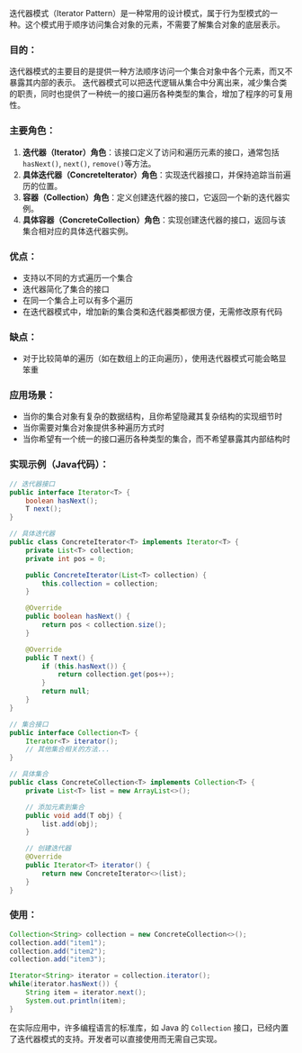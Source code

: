 迭代器模式（Iterator Pattern）是一种常用的设计模式，属于行为型模式的一种。这个模式用于顺序访问集合对象的元素，不需要了解集合对象的底层表示。

### 目的：
迭代器模式的主要目的是提供一种方法顺序访问一个集合对象中各个元素，而又不暴露其内部的表示。
迭代器模式可以把迭代逻辑从集合中分离出来，减少集合类的职责，同时也提供了一种统一的接口遍历各种类型的集合，增加了程序的可复用性。

### 主要角色：
1. **迭代器（Iterator）角色**：该接口定义了访问和遍历元素的接口，通常包括`hasNext()`, `next()`, `remove()`等方法。
2. **具体迭代器（ConcreteIterator）角色**：实现迭代器接口，并保持追踪当前遍历的位置。
3. **容器（Collection）角色**：定义创建迭代器的接口，它返回一个新的迭代器实例。
4. **具体容器（ConcreteCollection）角色**：实现创建迭代器的接口，返回与该集合相对应的具体迭代器实例。

### 优点：
- 支持以不同的方式遍历一个集合
- 迭代器简化了集合的接口
- 在同一个集合上可以有多个遍历
- 在迭代器模式中，增加新的集合类和迭代器类都很方便，无需修改原有代码

### 缺点：
- 对于比较简单的遍历（如在数组上的正向遍历），使用迭代器模式可能会略显笨重

### 应用场景：
- 当你的集合对象有复杂的数据结构，且你希望隐藏其复杂结构的实现细节时
- 当你需要对集合对象提供多种遍历方式时
- 当你希望有一个统一的接口遍历各种类型的集合，而不希望暴露其内部结构时

### 实现示例（Java代码）：

```java
// 迭代器接口
public interface Iterator<T> {
    boolean hasNext();
    T next();
}

// 具体迭代器
public class ConcreteIterator<T> implements Iterator<T> {
    private List<T> collection;
    private int pos = 0;

    public ConcreteIterator(List<T> collection) {
        this.collection = collection;
    }

    @Override
    public boolean hasNext() {
        return pos < collection.size();
    }

    @Override
    public T next() {
        if (this.hasNext()) {
            return collection.get(pos++);
        }
        return null;
    }
}

// 集合接口
public interface Collection<T> {
    Iterator<T> iterator();
    // 其他集合相关的方法...
}

// 具体集合
public class ConcreteCollection<T> implements Collection<T> {
    private List<T> list = new ArrayList<>();

    // 添加元素到集合
    public void add(T obj) {
        list.add(obj);
    }

    // 创建迭代器
    @Override
    public Iterator<T> iterator() {
        return new ConcreteIterator<>(list);
    }
}
```

### 使用：

```java
Collection<String> collection = new ConcreteCollection<>();
collection.add("item1");
collection.add("item2");
collection.add("item3");

Iterator<String> iterator = collection.iterator();
while(iterator.hasNext()) {
    String item = iterator.next();
    System.out.println(item);
}
```

在实际应用中，许多编程语言的标准库，如 Java 的 `Collection` 接口，已经内置了迭代器模式的支持。开发者可以直接使用而无需自己实现。